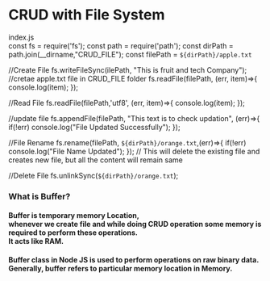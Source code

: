 # CRUD with File System
index.js<br>
const fs = require('fs');
const path = require('path');
const dirPath = path.join(__dirname,"CRUD_FILE");
const filePath = `${dirPath}/apple.txt`

//Create File
fs.writeFileSync(ilePath, "This is fruit and tech Company"); //cretae apple.txt file in CRUD_FILE folder
fs.readFile(filePath, (err, item)=>{
  console.log(item);
});

//Read File
fs.readFile(filePath,'utf8', (err, item)=>{
  console.log(item);
});

//update file
fs.appendFile(filePath, "This text is to check updation", (err)=>{
  if(!err) console.log("File Updated Successfully");
  });

//File Rename
fs.rename(filePath, `${dirPath}/orange.txt`,(err)=>{
  if(!err) console.log("File Name Updated");
  }); // This will delete the existing file and creates new file, but all the content will remain same

  //Delete File
  fs.unlinkSync(`${dirPath}/orange.txt`);

### What is Buffer?
#### Buffer is temporary memory Location, <br>whenever we create file and while doing CRUD operation some memory is required to perform these operations.<br>It acts like RAM.
#### Buffer class in Node JS is used to perform operations on raw binary data. Generally, buffer refers to particular memory location in Memory.
